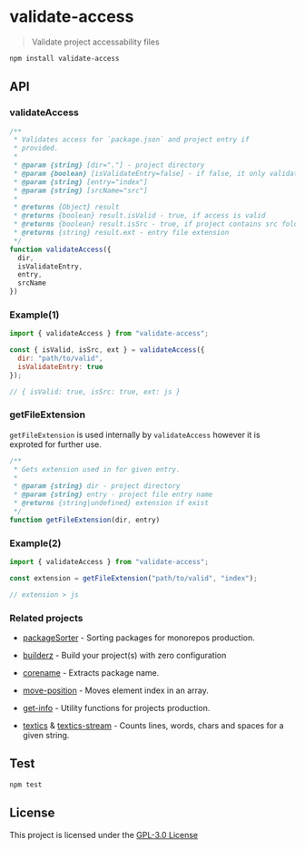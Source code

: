 # validate-access

> Validate project accessability files

```bash
npm install validate-access
```

## API

### validateAccess

```js
/**
 * Validates access for `package.json` and project entry if
 * provided.
 *
 * @param {string} [dir="."] - project directory
 * @param {boolean} [isValidateEntry=false] - if false, it only validate `package.json`
 * @param {string} [entry="index"]
 * @param {string} [srcName="src"]
 *
 * @returns {Object} result
 * @returns {boolean} result.isValid - true, if access is valid
 * @returns {boolean} result.isSrc - true, if project contains src folder
 * @returns {string} result.ext - entry file extension
 */
function validateAccess({
  dir,
  isValidateEntry,
  entry,
  srcName
})
```

### Example(1)

```js
import { validateAccess } from "validate-access";

const { isValid, isSrc, ext } = validateAccess({
  dir: "path/to/valid",
  isValidateEntry: true
});

// { isValid: true, isSrc: true, ext: js }
```

### getFileExtension

`getFileExtension` is used internally by `validateAccess` however it is exproted
for further use.

```js
/**
 * Gets extension used in for given entry. 
 *
 * @param {string} dir - project directory
 * @param {string} entry - project file entry name
 * @returns {string|undefined} extension if exist
 */
function getFileExtension(dir, entry)
```

### Example(2)

```js
import { validateAccess } from "validate-access";

const extension = getFileExtension("path/to/valid", "index");

// extension > js
```

### Related projects

- [packageSorter](https://github.com/jalal246/packageSorter) - Sorting packages
  for monorepos production.

- [builderz](https://github.com/jalal246/builderz) - Build your project(s) with zero configuration

- [corename](https://github.com/jalal246/corename) - Extracts package name.

- [move-position](https://github.com/jalal246/move-position) - Moves element
  index in an array.

- [get-info](https://github.com/jalal246/get-info) - Utility functions for projects production.

- [textics](https://github.com/jalal246/textics) & [textics-stream](https://github.com/jalal246/textics-stream) - Counts lines, words, chars and spaces for a given string.

## Test

```sh
npm test
```

## License

This project is licensed under the [GPL-3.0 License](https://github.com/jalal246/validate-access/blob/master/LICENSE)
